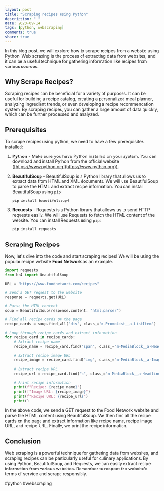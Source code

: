 ```yaml
---
layout: post
title: "Scraping recipes using Python"
description: " "
date: 2023-09-14
tags: [python, webscraping]
comments: true
share: true
---
```


In this blog post, we will explore how to scrape recipes from a website using Python. Web scraping is the process of extracting data from websites, and it can be a useful technique for gathering information like recipes from various sources.

## Why Scrape Recipes?

Scraping recipes can be beneficial for a variety of purposes. It can be useful for building a recipe catalog, creating a personalized meal planner, analyzing ingredient trends, or even developing a recipe recommendation system. By scraping recipes, you can gather a large amount of data quickly, which can be further processed and analyzed.

## Prerequisites

To scrape recipes using python, we need to have a few prerequisites installed:

1. **Python** - Make sure you have Python installed on your system. You can download and install Python from the official website ([https://www.python.org](https://www.python.org)).

2. **BeautifulSoup** - BeautifulSoup is a Python library that allows us to extract data from HTML and XML documents. We will use BeautifulSoup to parse the HTML and extract recipe information. You can install BeautifulSoup using `pip`:

    ```python
    pip install beautifulsoup4
    ```

3. **Requests** - Requests is a Python library that allows us to send HTTP requests easily. We will use Requests to fetch the HTML content of the website. You can install Requests using `pip`:

    ```python
    pip install requests
    ```

## Scraping Recipes

Now, let's dive into the code and start scraping recipes! We will be using the popular recipe website **Food Network** as an example.

```python
import requests
from bs4 import BeautifulSoup

URL = "https://www.foodnetwork.com/recipes"

# Send a GET request to the website
response = requests.get(URL)

# Parse the HTML content
soup = BeautifulSoup(response.content, "html.parser")

# Find all recipe cards on the page
recipe_cards = soup.find_all("div", class_="m-PromoList__a-ListItem")

# Loop through recipe cards and extract information
for recipe_card in recipe_cards:
    # Extract recipe name
    recipe_name = recipe_card.find("span", class_="m-MediaBlock__a-HeadlineText").text
    
    # Extract recipe image URL
    recipe_image = recipe_card.find("img", class_="m-MediaBlock__a-Image")["src"]
    
    # Extract recipe URL
    recipe_url = recipe_card.find("a", class_="m-MediaBlock__a-Headline")["href"]
    
    # Print recipe information
    print(f"Recipe: {recipe_name}")
    print(f"Image URL: {recipe_image}")
    print(f"Recipe URL: {recipe_url}")
    print()
```

In the above code, we send a GET request to the Food Network website and parse the HTML content using BeautifulSoup. We then find all the recipe cards on the page and extract information like recipe name, recipe image URL, and recipe URL. Finally, we print the recipe information.

## Conclusion

Web scraping is a powerful technique for gathering data from websites, and scraping recipes can be particularly useful for culinary applications. By using Python, BeautifulSoup, and Requests, we can easily extract recipe information from various websites. Remember to respect the website's terms of service and scrape responsibly.

#python #webscraping